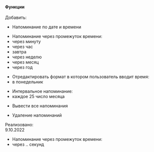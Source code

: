 #### Функции
Добавить:
+ Напоминание по дате и времени
- Напоминание через промежуток времени:
- через минуту
- через час
- завтра
- через неделю
- через месяц
- через год

+ Отредактировать формат в котором пользователь вводит время:
+ в понедельник
- Интервальное напоминание:
- каждое 25 число месяца
+ Вывести все напоминания
- Удаление напоминаний

Реализовано:  
9.10.2022
- Напоминание через промежуток времени:
- через .. секунд
